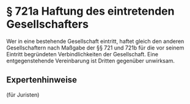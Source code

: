 # § 721a Haftung des eintretenden Gesellschafters
Wer in eine bestehende Gesellschaft eintritt, haftet gleich den anderen Gesellschaftern nach Maßgabe der §§ 721 und 721b für die vor seinem Eintritt begründeten Verbindlichkeiten der Gesellschaft. Eine entgegenstehende Vereinbarung ist Dritten gegenüber unwirksam.
## Expertenhinweise
(für Juristen)